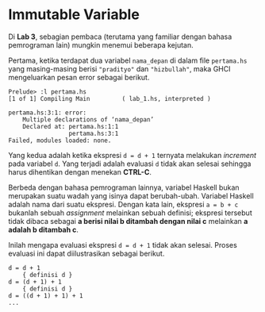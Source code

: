 # Immutable Variable

Di **Lab 3**, sebagian pembaca (terutama yang familiar dengan bahasa pemrograman lain) mungkin menemui beberapa kejutan.

Pertama, ketika terdapat dua variabel `nama_depan` di dalam file `pertama.hs` yang masing-masing berisi `"pradityo"` dan `"hizbullah"`, maka GHCI mengeluarkan pesan error sebagai berikut.

```
Prelude> :l pertama.hs
[1 of 1] Compiling Main         ( lab_1.hs, interpreted )

pertama.hs:3:1: error:
    Multiple declarations of ‘nama_depan’
    Declared at: pertama.hs:1:1
                 pertama.hs:3:1
Failed, modules loaded: none.
```

Yang kedua adalah ketika ekspresi `d = d + 1` ternyata melakukan *increment* pada variabel `d`. Yang terjadi adalah evaluasi `d` tidak akan selesai sehingga harus dihentikan dengan menekan **CTRL-C**.

Berbeda dengan bahasa pemrograman lainnya, variabel Haskell bukan merupakan suatu wadah yang isinya dapat berubah-ubah. Variabel Haskell adalah nama dari suatu ekspresi. Dengan kata lain, ekspresi `a = b + c` bukanlah sebuah *assignment* melainkan sebuah definisi; ekspresi tersebut tidak dibaca sebagai  **a berisi nilai b ditambah dengan nilai c** melainkan **a adalah b ditambah c**.

Inilah mengapa evaluasi ekspresi `d = d + 1` tidak akan selesai. Proses evaluasi ini dapat diilustrasikan sebagai berikut.
```
d = d + 1
    { definisi d }
d = (d + 1) + 1
    { definisi d }
d = ((d + 1) + 1) + 1
...
```
